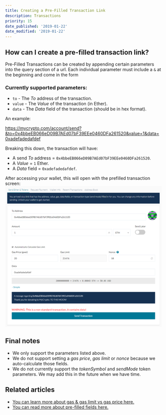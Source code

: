```yaml
---
title: Creating a Pre-Filled Transaction Link
description: Transactions
priority: 15
date_published: '2019-01-22'
date_modified: '2019-01-22'
---
```


## How can I create a pre-filled transaction link?

Pre-Filled Transactions can be created by appending certain parameters into the query section of a url. Each individual parameter must include a `&` at the beginning and come in the form

### Currently supported parameters:
* `to` - The *To* address of the transaction.
* `value` - The *Value* of the transaction (in Ether).
* `data` - The *Data* field of the transaction (should be in hex format).

An example:

<https://mycrypto.com/account/send?&to=0x4bbeEB066eD09B7AEd07bF39EEe0460DFa261520&value=1&data=0xadefadedafdef>

Breaking this down, the transaction will have:

* A send *To* address = `0x4bbeEB066eD09B7AEd07bF39EEe0460DFa261520`.
* A *Value* = `1` Ether.
* A *Data* field = `0xadefadedafdef`.

After accessing your wallet, this will open with the prefilled transaction screen:
![Pre-Filled Transaction Screen](../../assets/shared/pre-filled-transaction-page.png)

## Final notes

* We only support the parameters listed above. 
* We do not support setting a *gas price*, *gas limit* or *nonce* because we auto-calculate those fields.
* We do not currently support the *tokenSymbol* and *sendMode* token parameters. We may add this in the future when we have time.

## Related articles

* [You can learn more about gas & gas limit vs gas price here.](/general-knowledge/ethereum-blockchain/what-is-gas)
* [You can read more about pre-filled fields here.](https://ethereum.stackexchange.com/questions/27909/how-to-prefill-fields-on-myetherwallet-with-given-receiver-address-amount-and)
